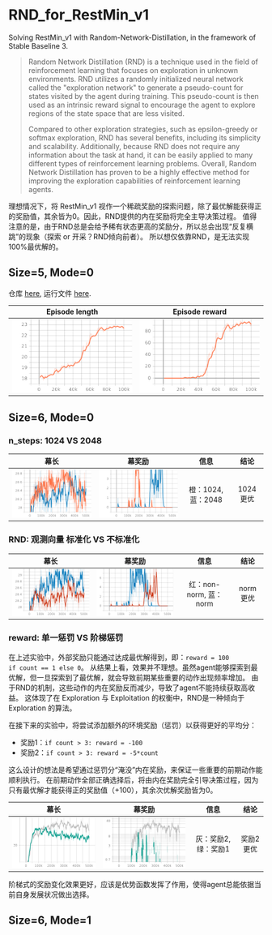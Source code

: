 # RND_for_RestMin_v1
Solving RestMin_v1 with  Random-Network-Distillation, in the framework of Stable Baseline 3.

> Random Network Distillation (RND) is a technique used in the field of reinforcement learning that focuses on exploration in unknown environments. RND utilizes a randomly initialized neural network called the "exploration network" to generate a pseudo-count for states visited by the agent during training. This pseudo-count is then used as an intrinsic reward signal to encourage the agent to explore regions of the state space that are less visited.
>
> Compared to other exploration strategies, such as epsilon-greedy or softmax exploration, RND has several benefits, including its simplicity and scalability. Additionally, because RND does not require any information about the task at hand, it can be easily applied to many different types of reinforcement learning problems. Overall, Random Network Distillation has proven to be a highly effective method for improving the exploration capabilities of reinforcement learning agents.

理想情况下，将 RestMin_v1 视作一个稀疏奖励的探索问题，除了最优解能获得正的奖励值，其余皆为0。因此，RND提供的内在奖励将完全主导决策过程。
值得注意的是，由于RND总是会给予稀有状态更高的奖励分，所以总会出现“反复横跳”的现象（探索 or 开采？RND倾向前者）。
所以想仅依靠RND，是无法实现100%最优解的。 

## Size=5, Mode=0
仓库 [here](https://github.com/wwsyan/RND_for_RestMin_v1/tree/main/size5_mode0), 
运行文件 [here](https://github.com/wwsyan/RND_for_RestMin_v1/blob/main/size5_mode0/run.py).

| Episode length | Episode reward |
| :---: | :---: |
|<img src="size5_mode0/images/rollout_ep_len_mean.png">|<img src="size5_mode0/images/rollout_ep_rew_mean.png">

## Size=6, Mode=0
### n_steps: 1024 VS 2048
| 幕长 | 幕奖励 | 信息 | 结论 |
| :---: | :---: | :---: | :---: |
|<img src="size6_mode0/images/ep_len_1.png">|<img src="size6_mode0/images/ep_rew_1.png">|橙：1024, 蓝：2048| 1024 更优 |
### RND: 观测向量 标准化 VS 不标准化
| 幕长 | 幕奖励 | 信息 | 结论 |
| :---: | :---: | :---: | :---: |
|<img src="size6_mode0/images/ep_len_2.png">|<img src="size6_mode0/images/ep_rew_2.png">|红：non-norm, 蓝：norm| norm 更优 |
### reward: 单一惩罚 VS 阶梯惩罚
在上述实验中，外部奖励只能通过达成最优解得到，即：<code>reward = 100 if count == 1 else 0</code>。
从结果上看，效果并不理想。虽然agent能够探索到最优解，但一旦探索到了最优解，就会导致前期某些重要的动作出现频率增加。
由于RND的机制，这些动作的内在奖励反而减少，导致了agent不能持续获取高收益。
这体现了在 Exploration 与 Exploitation 的权衡中，RND是一种倾向于 Exploration 的算法。

在接下来的实验中，将尝试添加额外的环境奖励（惩罚）以获得更好的平均分：
<ul>
  <li>奖励1：<code>if count > 3: reward = -100</code></li>
  <li>奖励2：<code>if count > 3: reward = -5*count</code></li>
</ul>
这么设计的想法是希望通过惩罚分“淹没”内在奖励，来保证一些重要的前期动作能顺利执行。
在前期动作全部正确选择后，将由内在奖励完全引导决策过程，因为只有最优解才能获得正的奖励值（+100），其余次优解奖励皆为0。

| 幕长 | 幕奖励 | 信息 | 结论 |
| :---: | :---: | :---: | :---: |
|<img src="size6_mode0/images/ep_len_3.png">|<img src="size6_mode0/images/ep_rew_3.png">|灰：奖励2, 绿：奖励1| 奖励2更优 |

阶梯式的奖励变化效果更好，应该是优势函数发挥了作用，使得agent总能依据当前自身发展状况做出选择。

## Size=6, Mode=1








